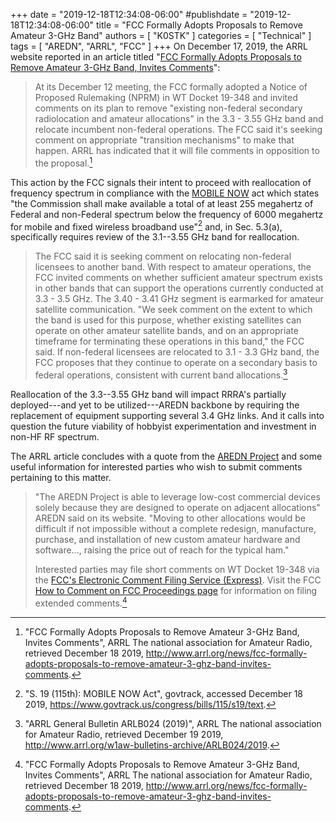 +++
date = "2019-12-18T12:34:08-06:00"
#publishdate = "2019-12-18T12:34:08-06:00"
title = "FCC Formally Adopts Proposals to Remove Amateur 3-GHz Band"
authors = [ "K0STK" ]
categories = [ "Technical" ]
tags = [ "AREDN", "ARRL", "FCC" ]
+++
On December 17, 2019, the ARRL website reported in an article titled
"[FCC Formally Adopts Proposals to Remove Amateur 3-GHz Band, Invites Comments](http://www.arrl.org/news/fcc-formally-adopts-proposals-to-remove-amateur-3-ghz-band-invites-comments)":

>At its December 12 meeting, the FCC formally adopted a Notice of
>Proposed Rulemaking (NPRM) in WT Docket 19-348 and invited comments
>on its plan to remove "existing non-federal secondary radiolocation
>and amateur allocations" in the 3.3 - 3.55 GHz band and relocate
>incumbent non-federal operations. The FCC said it's seeking comment
>on appropriate "transition mechanisms" to make that happen. ARRL has
>indicated that it will file comments in opposition to the proposal.[^1]

This action by the FCC signals their intent to proceed with
reallocation of frequency spectrum in compliance with the
[MOBILE NOW](https://www.govtrack.us/congress/bills/115/s19/text)
act which states "the Commission shall make available a total of at
least 255 megahertz of Federal and non-Federal spectrum below the
frequency of 6000 megahertz for mobile and fixed wireless broadband
use"[^2] and, in Sec. 5.3(a), specifically requires review of the
3.1--3.55 GHz band for reallocation.

<!--more-->

>The FCC said it is seeking comment on relocating non-federal licensees
>to another band. With respect to amateur operations, the FCC invited
>comments on whether sufficient amateur spectrum exists in other bands
>that can support the operations currently conducted at 3.3 - 3.5
>GHz. The 3.40 - 3.41 GHz segment is earmarked for amateur satellite
>communication. "We seek comment on the extent to which the band
>is used for this purpose, whether existing satellites can operate
>on other amateur satellite bands, and on an appropriate timeframe
>for terminating these operations in this band," the FCC said. If
>non-federal licensees are relocated to 3.1 - 3.3 GHz band, the FCC
>proposes that they continue to operate on a secondary basis to federal
>operations, consistent with current band allocations.[^3]

Reallocation of the 3.3--3.55 GHz band will impact RRRA's partially
deployed---and yet to be utilized---AREDN backbone by requiring the
replacement of equipment supporting several 3.4 GHz links. And it calls
into question the future viability of hobbyist experimentation and
investment in non-HF RF spectrum.

The ARRL article concludes with a quote from the
[AREDN Project](https://www.arednmesh.org/)
and some useful information for interested parties who wish to submit
comments pertaining to this matter.

>"The AREDN Project is able to leverage low-cost commercial devices
>solely because they are designed to operate on adjacent allocations"
>AREDN said on its website. "Moving to other allocations would be
>difficult if not impossible without a complete redesign, manufacture,
>purchase, and installation of new custom amateur hardware and
>software..., raising the price out of reach for the typical ham."
>
>Interested parties may file short comments on WT Docket 19-348 via the
>[FCC's Electronic Comment Filing Service \(Express\)](https://www.fcc.gov/ecfs/filings/express).
>Visit the FCC
>[How to Comment on FCC Proceedings page](https://www.fcc.gov/consumers/guides/how-comment)
>for information on filing extended comments.[^4]

[^1]: "FCC Formally Adopts Proposals to Remove Amateur 3-GHz Band, Invites Comments", ARRL The national association for Amateur Radio, retrieved December 18 2019, http://www.arrl.org/news/fcc-formally-adopts-proposals-to-remove-amateur-3-ghz-band-invites-comments.

[^2]: "S. 19 (115th): MOBILE NOW Act", govtrack, accessed December 18 2019, https://www.govtrack.us/congress/bills/115/s19/text.

[^3]: "ARRL General Bulletin ARLB024 (2019)", ARRL The national association for Amateur Radio, retrieved December 19 2019, http://www.arrl.org/w1aw-bulletins-archive/ARLB024/2019.

[^4]: "FCC Formally Adopts Proposals to Remove Amateur 3-GHz Band, Invites Comments", ARRL The national association for Amateur Radio, retrieved December 18 2019, http://www.arrl.org/news/fcc-formally-adopts-proposals-to-remove-amateur-3-ghz-band-invites-comments.
